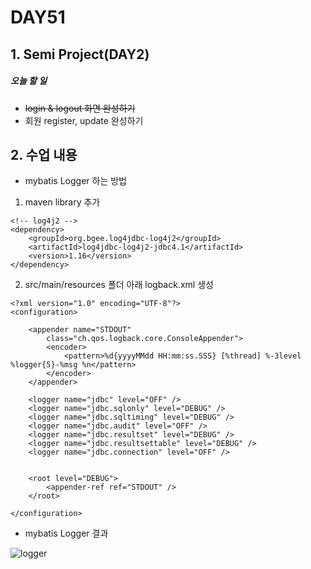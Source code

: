 # DAY51

## 1. Semi Project(DAY2)

##### 오늘 할 일
* ~~login & logout 화면 완성하기~~
* 회원 register, update 완성하기 
 
 
## 2. 수업 내용
* mybatis Logger 하는 방법


1. maven library 추가
```
<!-- log4j2 -->   
<dependency>
	<groupId>org.bgee.log4jdbc-log4j2</groupId>
	<artifactId>log4jdbc-log4j2-jdbc4.1</artifactId>
	<version>1.16</version>
</dependency>
```
2. src/main/resources 폴더 아래 logback.xml 생성
```
<?xml version="1.0" encoding="UTF-8"?>
<configuration>

	<appender name="STDOUT"
		class="ch.qos.logback.core.ConsoleAppender">
		<encoder>
			<pattern>%d{yyyyMMdd HH:mm:ss.SSS} [%thread] %-3level %logger{5}-%msg %n</pattern>
		</encoder>
	</appender>
	
	<logger name="jdbc" level="OFF" />
	<logger name="jdbc.sqlonly" level="DEBUG" />
	<logger name="jdbc.sqltiming" level="DEBUG" />
	<logger name="jdbc.audit" level="OFF" />
	<logger name="jdbc.resultset" level="DEBUG" />
	<logger name="jdbc.resultsettable" level="DEBUG" />
	<logger name="jdbc.connection" level="OFF" />

	
	<root level="DEBUG">
		<appender-ref ref="STDOUT" />
	</root>

</configuration>
```

* mybatis Logger 결과

![logger](https://user-images.githubusercontent.com/103159709/174762219-a1ea4fe3-967e-4a7f-b943-2ccf18bad801.png)

